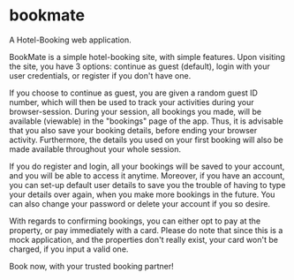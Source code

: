 # bookmate
A Hotel-Booking web application.

BookMate is a simple hotel-booking site, with simple features. Upon visiting the site, you have 3 options: continue as guest (default), login with your user credentials, or register if you don't have one.

If you choose to continue as guest, you are given a random guest ID number, which will then be used to track your activities during your browser-session. During your session, all bookings you made, will be available (viewable) in the "bookings" page of the app. Thus, it is advisable that you also save your booking details, before ending your browser activity. Furthermore, the details you used on your first booking will also be made available throughout your whole session.

If you do register and login, all your bookings will be saved to your account, and you will be able to access it anytime. Moreover, if you have an account, you can set-up default user details to save you the trouble of having to type your details over again, when you make more bookings in the future. You can also change your password or delete your account if you so desire.

With regards to confirming bookings, you can either opt to pay at the property, or pay immediately with a card. Please do note that since this is a mock application, and the properties don't really exist, your card won't be charged, if you input a valid one.

Book now, with your trusted booking partner!
